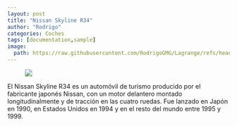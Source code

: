 ```yaml
---
layout: post
title: "Nissan Skyline R34"
author: "Rodrigo"
categories: Coches
tags: [documentation,sample]
image:
  path: https://raw.githubusercontent.com/RodrigoGMG/Lagrange/refs/heads/gh-pages/assets/img/skyline.jpg
---
```

<figure>
<img src='/assets/img/skyline.jpg'>
</figure>

El Nissan Skyline R34 es un automóvil de turismo producido por el fabricante japonés Nissan, con un motor delantero montado longitudinalmente y de tracción en las cuatro ruedas. Fue lanzado en Japón en 1990, en Estados Unidos en 1994 y en el resto del mundo entre 1995 y 1999.